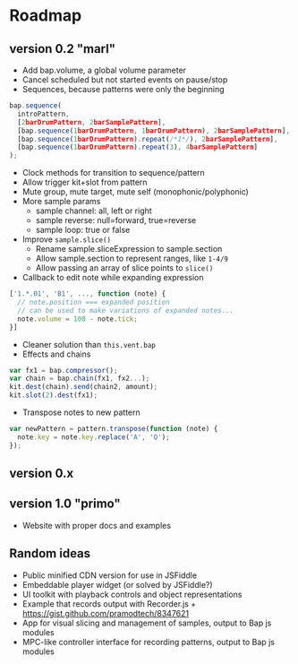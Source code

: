 # Roadmap

## version 0.2 "marl"

- Add bap.volume, a global volume parameter
- Cancel scheduled but not started events on pause/stop
- Sequences, because patterns were only the beginning
```js
bap.sequence(
  introPattern,
  [2barDrumPattern, 2barSamplePattern],
  [bap.sequence(1barDrumPattern, 1barDrumPattern), 2barSamplePattern],
  [bap.sequence(1barDrumPattern).repeat(/*1*/), 2barSamplePattern],
  [bap.sequence(1barDrumPattern).repeat(3), 4barSamplePattern]
);
```
- Clock methods for transition to sequence/pattern
- Allow trigger kit+slot from pattern
- Mute group, mute target, mute self (monophonic/polyphonic)
- More sample params
  - sample channel: all, left or right
  - sample reverse: null=forward, true=reverse
  - sample loop: true or false
- Improve ```sample.slice()```
  - Rename sample.sliceExpression to sample.section
  - Allow sample.section to represent ranges, like ```1-4/9```
  - Allow passing an array of slice points to ```slice()```
- Callback to edit note while expanding expression
```js
['1.*.01', 'B1', ..., function (note) {
  // note.position === expanded position
  // can be used to make variations of expanded notes...
  note.volume = 100 - note.tick;
}]
```
- Cleaner solution than ```this.vent.bap```
- Effects and chains
```js
var fx1 = bap.compressor();
var chain = bap.chain(fx1, fx2...);
kit.dest(chain).send(chain2, amount);
kit.slot(2).dest(fx1);
```
- Transpose notes to new pattern
```js
var newPattern = pattern.transpose(function (note) {
  note.key = note.key.replace('A', 'Q');
});
```

## version 0.x

## version 1.0 "primo"

- Website with proper docs and examples



## Random ideas

- Public minified CDN version for use in JSFiddle
- Embeddable player widget (or solved by JSFiddle?)
- UI toolkit with playback controls and object representations
- Example that records output with Recorder.js + https://gist.github.com/pramodtech/8347621
- App for visual slicing and management of samples, output to Bap js modules
- MPC-like controller interface for recording patterns, output to Bap js modules
